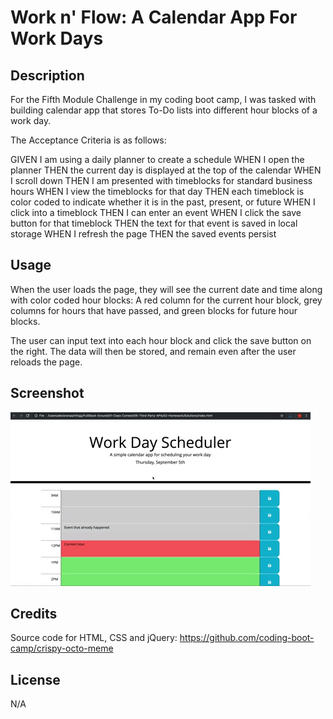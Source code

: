 # Work n' Flow: A Calendar App For Work Days

## Description

For the Fifth Module Challenge in my coding boot camp, I was tasked with building calendar app that stores To-Do lists into different hour blocks of a work day.

The Acceptance Criteria is as follows:

GIVEN I am using a daily planner to create a schedule
WHEN I open the planner
THEN the current day is displayed at the top of the calendar
WHEN I scroll down
THEN I am presented with timeblocks for standard business hours
WHEN I view the timeblocks for that day
THEN each timeblock is color coded to indicate whether it is in the past, present, or future
WHEN I click into a timeblock
THEN I can enter an event
WHEN I click the save button for that timeblock
THEN the text for that event is saved in local storage
WHEN I refresh the page
THEN the saved events persist


## Usage

When the user loads the page, they will see the current date and time along with color coded hour blocks: A red column for the current hour block, grey columns for hours that have passed, and green blocks for future hour blocks.

The user can input text into each hour block and click the save button on the right. The data will then be stored, and remain even after the user reloads the page.

## Screenshot

![A user clicks on slots on the color-coded calendar and edits the events.](./Assets/05-third-party-apis-homework-demo.gif)



## Credits

Source code for HTML, CSS and jQuery:
https://github.com/coding-boot-camp/crispy-octo-meme

## License

N/A